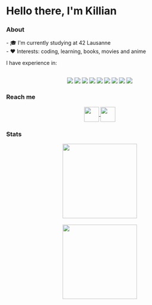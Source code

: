# Hello there, I'm Killian

### About
<p align="left">
- 🎓 I'm currently studying at 42 Lausanne <br>
- ❤️ Interests: coding, learning, books, movies and anime
</p>

<p>
	I have experience in: <br><br>
	<div align="center">
		<img src="https://img.shields.io/badge/C-00599C?style=for-the-badge&logo=c&logoColor=white" />
		<img src="https://img.shields.io/badge/C%2B%2B-00599C?style=for-the-badge&logo=c%2B%2B&logoColor=white" />
		<img src="https://img.shields.io/badge/HTML5-E34F26?style=for-the-badge&logo=html5&logoColor=white" />
		<img src="https://img.shields.io/badge/CSS3-1572B6?style=for-the-badge&logo=css3&logoColor=white" />
		<img src="https://img.shields.io/badge/JavaScript-323330?style=for-the-badge&logo=javascript&logoColor=F7DF1E" />
		<img src="https://img.shields.io/badge/Bootstrap-563D7C?style=for-the-badge&logo=bootstrap&logoColor=white" />
		<img src="https://img.shields.io/badge/Django-092E20?style=for-the-badge&logo=django&logoColor=green" />
		<img src="https://img.shields.io/badge/Docker-2CA5E0?style=for-the-badge&logo=docker&logoColor=white" />
		<img src="https://img.shields.io/badge/Notion-000000?style=for-the-badge&logo=notion&logoColor=white" />
	</div>
</p>

### Reach me
<div align="center">
	<a href="https://www.linkedin.com/in/killianmorin/">
		<img height=40 align="center" src="https://img.shields.io/badge/-KillianMorin-blue?style=flat-square&logo=Linkedin&logoColor=white&link=https://www.linkedin.com/in/killianmorin/" />
	</a>
	<a href="mailto:killiancham@gmail.com">
		<img height=40 align="center" src="https://img.shields.io/badge/-KillianMorin-c14438?style=flat-square&logo=Gmail&logoColor=white&link=mailto:killiancham@gmail.com" />
	</a>
</div>

### Stats
<div align="center">
	<a href="https://github.com/Killian-Morin?tab=repositories">
		<img height=200 align="center" src="https://github-readme-stats.vercel.app/api?username=Killian-Morin&show_icons=true&theme=tokyonight&rank_icon=github" />
	</a>
	<br>
	<br>
	<a href="https://github.com/Killian-Morin?tab=repositories">
		<img height=200 align="center" src="https://github-readme-stats.vercel.app/api/top-langs/?username=Killian-Morin&layout=compact&theme=tokyonight" />
	</a>
<!-- 	<a href="https://github.com/Killian-Morin?tab=repositories" style="align: right">
		<img height=200 align="center" src="https://badge.mediaplus.ma/darkblue/kmorin?1337Badge=off&UM6P=off" />
	</a> -->
</div>
